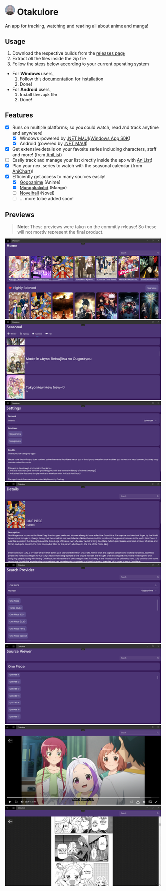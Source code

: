 # <img src=".github/icon.png" width="32"/> Otakulore

An app for tracking, watching and reading all about anime and manga!

## Usage

1. Download the respective builds from the [releases page](https://github.com/dentolos19/Otakulore/releases)
2. Extract *all* the files inside the zip file
3. Follow the steps below according to your current operating system
  - For **Windows** users,
    1. Follow this [documentation](https://docs.microsoft.com/en-us/dotnet/maui/windows/deployment/overview#installing-the-app) for installation
    2. Done!
  - For **Android** users,
    1. Install the `.apk` file
    2. Done!

## Features

- [X] Runs on multiple platforms; so you could watch, read and track anytime and anywhere!
  - [X] Windows (powered by [.NET MAUI](https://github.com/dotnet/maui)/[Windows App SDK](https://github.com/microsoft/WindowsAppSDK))
  - [X] Android (powered by [.NET MAUI](https://github.com/dotnet/maui))
- [X] Get extensive details on your favorite series including characters, staff and more! (from [AniList](https://anilist.co))
- [ ] Easily track and manage your list directly inside the app with [AniList](https://anilist.co)!
- [X] Plan your next series to watch with the seasonal calendar (from [AniChart](https://anichart.net))!
- [X] Efficiently get access to many sources easily!
  - [X] [Gogoanime](https://gogoanime.film) (Anime)
  - [X] [Mangakakalot](https://mangakakalot.com) (Manga)
  - [ ] [Novelhall](https://novelhall.com) (Novel)
  - [ ] ... more to be added soon!

## Previews

> **Note**: These previews were taken on the commitly release! So these will not mostly represent the final product.

![](.github/miscellaneous/preview0.png)
![](.github/miscellaneous/preview1.png)
![](.github/miscellaneous/preview2.png)
![](.github/miscellaneous/preview3.png)
![](.github/miscellaneous/preview4.png)
![](.github/miscellaneous/preview5.png)
![](.github/miscellaneous/preview6.png)
![](.github/miscellaneous/preview7.png)